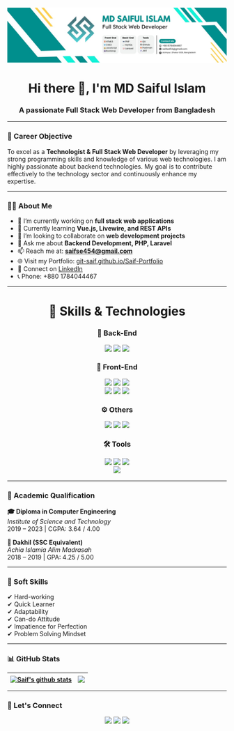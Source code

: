 ![Banner](https://raw.githubusercontent.com/git-saif/Saif-Portfolio/main/assets/images/git%20banner%20saif.jpeg)

<h1 align="center">Hi there 👋, I'm MD Saiful Islam</h1>
<h3 align="center">A passionate Full Stack Web Developer from Bangladesh</h3>

---

### 🎯 Career Objective

To excel as a **Technologist & Full Stack Web Developer** by leveraging my strong programming skills and knowledge of various web technologies. I am highly passionate about backend technologies. My goal is to contribute effectively to the technology sector and continuously enhance my expertise.

---

### 👨‍💻 About Me

- 🔭 I’m currently working on **full stack web applications**
- 🌱 Currently learning **Vue.js, Livewire, and REST APIs**
- 👯 I’m looking to collaborate on **web development projects**
- 💬 Ask me about **Backend Development, PHP, Laravel**
- 📫 Reach me at: **saifse454@gmail.com**
- 🌐 Visit my Portfolio: [git-saif.github.io/Saif-Portfolio](https://git-saif.github.io/Saif-Portfolio)
- 🔗 Connect on [LinkedIn](https://www.linkedin.com/in/sesaif/)
- 📞 Phone: +880 1784044467

---
<!--
### 🛠️ Skills & Technologies

**🔧 Back-End:**  
`PHP` | `MySQL` | `Laravel`

**🎨 Front-End:**  
`HTML5` | `CSS3` | `Bootstrap` | `JavaScript`

**🧰 Tools & Platforms:**  
`Git` | `GitHub` | `VS Code` | `Postman`

**📚 Familiar With:**  
`ES6` | `Vue.js` | `REST API` | `JWT` | `Livewire` | `Tailwind CSS`



### 🚀 Skills & Technologies

[![PHP Badge](https://img.shields.io/badge/PHP-777BB4?style=for-the-badge&logo=php&logoColor=white)](#)
[![MySQL Badge](https://img.shields.io/badge/MySQL-4479A1?style=for-the-badge&logo=mysql&logoColor=white)](#)
[![Laravel Badge](https://img.shields.io/badge/Laravel-F72C1F?style=for-the-badge&logo=laravel&logoColor=white)](#)

[![HTML5 Badge](https://img.shields.io/badge/HTML5-E34F26?style=for-the-badge&logo=html5&logoColor=white)](#)
[![CSS3 Badge](https://img.shields.io/badge/CSS3-264DE4?style=for-the-badge&logo=css3&logoColor=white)](#)
[![Bootstrap Badge](https://img.shields.io/badge/Bootstrap-563D7C?style=for-the-badge&logo=bootstrap&logoColor=white)](#)
[![JavaScript Badge](https://img.shields.io/badge/JavaScript-F7DF1E?style=for-the-badge&logo=javascript&logoColor=black)](#)

[![Vue.js Badge](https://img.shields.io/badge/Vue.js-35495E?style=for-the-badge&logo=vue.js&logoColor=4FC08D)](#)
[![Tailwind CSS Badge](https://img.shields.io/badge/Tailwind_CSS-38B2AC?style=for-the-badge&logo=tailwind-css&logoColor=white)](#)
[![Livewire Badge](https://img.shields.io/badge/Livewire-4F5D95?style=for-the-badge&logo=laravel&logoColor=white)](#)
[![JWT Badge](https://img.shields.io/badge/JWT-000000?style=for-the-badge&logo=jsonwebtokens&logoColor=white)](#)
[![REST API Badge](https://img.shields.io/badge/REST_API-000000?style=for-the-badge&logo=api&logoColor=white)](#)

[![Git Badge](https://img.shields.io/badge/Git-F05032?style=for-the-badge&logo=git&logoColor=white)](#)
[![GitHub Badge](https://img.shields.io/badge/GitHub-181717?style=for-the-badge&logo=github&logoColor=white)](#)
[![VSCode Badge](https://img.shields.io/badge/VS_Code-007ACC?style=for-the-badge&logo=visual-studio-code&logoColor=white)](#)
[![Postman Badge](https://img.shields.io/badge/Postman-FF6C37?style=for-the-badge&logo=postman&logoColor=white)](#)

-->

<h1 align="center">🚀 Skills & Technologies</h1>

<!-- Back-End -->
<h3 align="center">🔧 Back-End</h3>


<p align="center">
  <a><img src="https://img.shields.io/badge/PHP-777BB4?style=for-the-badge&logo=php&logoColor=white"/></a>
  <a><img src="https://img.shields.io/badge/MySQL-4479A1?style=for-the-badge&logo=mysql&logoColor=white"/></a>
  <a><img src="https://img.shields.io/badge/Laravel-F72C1F?style=for-the-badge&logo=laravel&logoColor=white"/></a>
</p>

<!-- Front-End -->
<h3 align="center">🎨 Front-End</h3>
<p align="center">
  <a><img src="https://img.shields.io/badge/HTML5-E34F26?style=for-the-badge&logo=html5&logoColor=white"/></a>
  <a><img src="https://img.shields.io/badge/CSS3-264DE4?style=for-the-badge&logo=css3&logoColor=white"/></a>
  <a><img src="https://img.shields.io/badge/Bootstrap-563D7C?style=for-the-badge&logo=bootstrap&logoColor=white"/></a>
  <br/>
  <a><img src="https://img.shields.io/badge/JavaScript-F7DF1E?style=for-the-badge&logo=javascript&logoColor=black"/></a>
  <a><img src="https://img.shields.io/badge/Vue.js-35495E?style=for-the-badge&logo=vue.js&logoColor=4FC08D"/></a>
  <a><img src="https://img.shields.io/badge/Tailwind_CSS-38B2AC?style=for-the-badge&logo=tailwind-css&logoColor=white"/></a>
</p>

<!-- Others -->
<h3 align="center">⚙️ Others</h3>
<p align="center">
  <a><img src="https://img.shields.io/badge/Livewire-4F5D95?style=for-the-badge&logo=laravel&logoColor=white"/></a>
  <a><img src="https://img.shields.io/badge/JWT-000000?style=for-the-badge&logo=jsonwebtokens&logoColor=white"/></a>
  <a><img src="https://img.shields.io/badge/REST_API-000000?style=for-the-badge&logo=api&logoColor=white"/></a>
</p>

<!-- Tools -->
<h3 align="center">🛠 Tools</h3>
<p align="center">
  <a><img src="https://img.shields.io/badge/Git-F05032?style=for-the-badge&logo=git&logoColor=white"/></a>
  <a><img src="https://img.shields.io/badge/GitHub-181717?style=for-the-badge&logo=github&logoColor=white"/></a>
  <a><img src="https://img.shields.io/badge/VS_Code-007ACC?style=for-the-badge&logo=visual-studio-code&logoColor=white"/></a>
  <br/>
  <a><img src="https://img.shields.io/badge/Postman-FF6C37?style=for-the-badge&logo=postman&logoColor=white"/></a>
</p>



---

### 📖 Academic Qualification

**🎓 Diploma in Computer Engineering**  
*Institute of Science and Technology*  
2019 – 2023 | CGPA: 3.64 / 4.00

**📘 Dakhil (SSC Equivalent)**  
*Achia Islamia Alim Madrasah*  
2018 – 2019 | GPA: 4.25 / 5.00

---

### 🧠 Soft Skills

✔ Hard-working  
✔ Quick Learner  
✔ Adaptability  
✔ Can-do Attitude  
✔ Impatience for Perfection  
✔ Problem Solving Mindset

---

### 📊 GitHub Stats

| <a href="https://github.com/git-saif"><img align="center" src="https://github-readme-stats.vercel.app/api?username=git-saif&show_icons=true&include_all_commits=true&theme=buefy&hide_border=true" alt="Saif's github stats" /></a> | <a href="https://github.com/git-saif"><img align="center" src="https://github-readme-stats.vercel.app/api/top-langs/?username=git-saif&layout=compact&theme=buefy&hide_border=true" /></a> |
| ------------- | ------------- |

---

### 🤝 Let's Connect

<p align="center">
  <a href="mailto:saifse454@gmail.com" target="_blank"><img src="https://img.shields.io/badge/e‑mail-D14836.svg?style=for-the-badge&logo=GMail&logoColor=white"/></a>
  <a href="https://www.linkedin.com/in/sesaif/" target="_blank"><img src="https://img.shields.io/badge/linkedin-0077B5.svg?style=for-the-badge&logo=linkedin&logoColor=white"/></a>
  <a href="https://git-saif.github.io/Saif-Portfolio" target="_blank"><img src="https://img.shields.io/badge/Portfolio-000000?style=for-the-badge&logo=About.me&logoColor=white"/></a>
</p>
